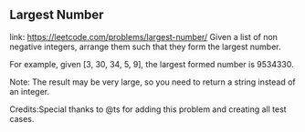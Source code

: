 ## Largest Number 
link: <https://leetcode.com/problems/largest-number/>
Given a list of non negative integers, arrange them such that they form the largest number.

For example, given [3, 30, 34, 5, 9], the largest formed number is 9534330.

Note: The result may be very large, so you need to return a string instead of an integer.

Credits:Special thanks to @ts for adding this problem and creating all test cases.